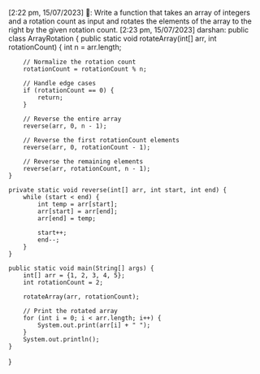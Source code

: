  [2:22 pm, 15/07/2023] 🌄: Write a function that takes an array of integers and a rotation count as input and rotates the elements of the array to the right by the given rotation count.
[2:23 pm, 15/07/2023] darshan: public class ArrayRotation {
    public static void rotateArray(int[] arr, int rotationCount) {
        int n = arr.length;
        
        // Normalize the rotation count
        rotationCount = rotationCount % n;
        
        // Handle edge cases
        if (rotationCount == 0) {
            return;
        }
        
        // Reverse the entire array
        reverse(arr, 0, n - 1);
        
        // Reverse the first rotationCount elements
        reverse(arr, 0, rotationCount - 1);
        
        // Reverse the remaining elements
        reverse(arr, rotationCount, n - 1);
    }
    
    private static void reverse(int[] arr, int start, int end) {
        while (start < end) {
            int temp = arr[start];
            arr[start] = arr[end];
            arr[end] = temp;
            
            start++;
            end--;
        }
    }
    
    public static void main(String[] args) {
        int[] arr = {1, 2, 3, 4, 5};
        int rotationCount = 2;
        
        rotateArray(arr, rotationCount);
        
        // Print the rotated array
        for (int i = 0; i < arr.length; i++) {
            System.out.print(arr[i] + " ");
        }
        System.out.println();
    }
}
